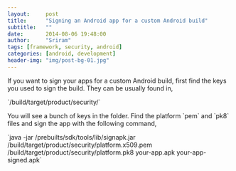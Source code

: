 ```yaml
---
layout:     post
title:      "Signing an Android app for a custom Android build"
subtitle:   ""
date:       2014-08-06 19:48:00
author:     "Sriram"
tags: [framework, security, android]
categories: [android, development]
header-img: "img/post-bg-01.jpg"
---
```


<p>
	If you want to sign your apps for a custom Android build, first find the keys you used to sign the build. They can be usually found in,
</p>
`<source directory>/build/target/product/security/`

<p>
	You will see a bunch of keys in the folder. Find the platform `pem` and `pk8` files and sign the app with the following command,
</p>
`java -jar <source dir>/prebuilts/sdk/tools/lib/signapk.jar <source dir>/build/target/product/security/platform.x509.pem <source dir>/build/target/product/security/platform.pk8 your-app.apk your-app-signed.apk`

